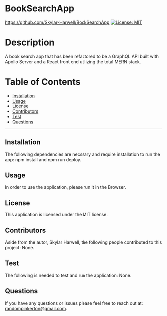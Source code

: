 # BookSearchApp
  https://github.com/Skylar-Harwell/BookSearchApp
  [![License: MIT](https://img.shields.io/badge/License-MIT-yellow.svg)](https://opensource.org/licenses/MIT)
# Description
A book search app that has been refactored to be a GraphQL API built with Apollo Server and a React front end utilizing the total MERN stack. 
# Table of Contents
* [Installation](#installation)
* [Usage](#usage)
* [License](#license)
* [Contributors](#contributors)
* [Test](#test)
* [Questions](#questions)

---

## Installation
The following dependencies are necssary and require installation to run the app: npm install and npm run deploy.

## Usage
In order to use the application, please run it in the Browser.

## License
This application is licensed under the MIT license.

## Contributors
Aside from the autor, Skylar Harwell, the following people contributed to this project: None.

## Test
The following is needed to test and run the application: None.

## Questions 
If you have any questions or issues please feel free to reach out at: randompinkerton@gmail.com.

